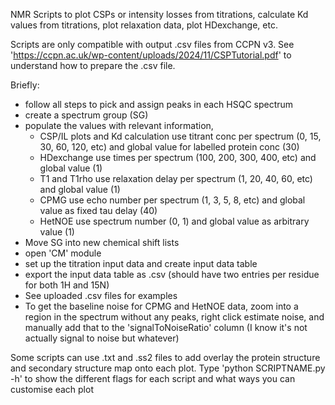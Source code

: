 NMR Scripts to plot CSPs or intensity losses from titrations, calculate Kd values from titrations,  plot relaxation data, plot HDexchange, etc.

Scripts are only compatible with output .csv files from CCPN v3. See 'https://ccpn.ac.uk/wp-content/uploads/2024/11/CSPTutorial.pdf' to understand how to prepare the .csv file.

Briefly:
- follow all steps to pick and assign peaks in each HSQC spectrum
- create a spectrum group (SG)
- populate the values with relevant information,
  - CSP/IL plots and Kd calculation use titrant conc per spectrum (0, 15, 30, 60, 120, etc) and global value for labelled protein conc (30)
  - HDexchange use times per spectrum (100, 200, 300, 400, etc) and global value (1)
  - T1 and T1rho use relaxation delay per spectrum (1, 20, 40, 60, etc) and global value (1)
  - CPMG use echo number per spectrum (1, 3, 5, 8, etc) and global value as fixed tau delay (40)
  - HetNOE use spectrum number (0, 1) and global value as arbitrary value (1)
- Move SG into new chemical shift lists
- open 'CM' module
- set up the titration input data and create input data table
- export the input data table as .csv (should have two entries per residue for both 1H and 15N)
-   See uploaded .csv files for examples
- To get the baseline noise for CPMG and HetNOE data, zoom into a region in the spectrum without any peaks,
  right click estimate noise, and manually add that to the 'signalToNoiseRatio' column (I know it's not actually signal to noise but whatever)

Some scripts can use .txt and .ss2 files to add overlay the protein structure and secondary structure map onto each plot. Type 'python SCRIPTNAME.py -h' to show the different flags for each script and what ways you can customise each plot
